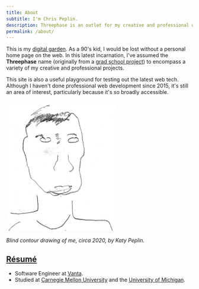 ```yaml
---
title: About
subtitle: I'm Chris Peplin.
description: Threephase is an outlet for my creative and professional works
permalink: /about/
---
```


This is my [digital garden](https://joelhooks.com/digital-garden). As a 90's
kid, I would be lost without a personal home page on the web. In this latest
incarnation, I've assumed the <strong>Threephase</strong> name (originally from a [grad school
project](/2011/05/threephase/)) to encompass a variety of my creative and professional
projects.

This site is also a useful playground for testing out the latest web tech.
Although I haven't done professional web development since 2015, it's still an
area of interest, particularly because it's so broadly accessible.

<img src="/images/contour-sketch-headshot.webp" width="300px" alt="Contour sketch of Chris Peplin"/>

<i>Blind contour drawing of me, circa 2020, by Katy Peplin.</i>

## <a href="/files/2023-08 - Chris Peplin Resume.pdf">R&eacute;sum&eacute; <i class="fas fa-file-pdf"></i></a>

* Software Engineer at <a href="https://flyzipline.com/">Vanta</a>.
* Studied at <a href="http://www.ini.cmu.edu/">Carnegie Mellon University</a>
    and the <a href="http://www.eecs.umich.edu/">University of Michigan</a>.
